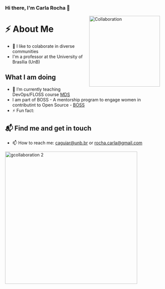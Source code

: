 ### Hi there, I'm Carla Rocha 👋

<img align='right' alt="Collaboration" src="https://media.giphy.com/media/3ov9k5wE5YQjFPDfhe/giphy.gif" width="230"/>

# ⚡️ About Me
- 👯 I like to colaborate in diverse communities
- I'm a professor at the University of Brasília (UnB) 


##  What I am doing
- 🌱 I’m currently teaching DevOps/FLOSS course [MDS](https://github.com/fga-eps-mds)
- I am part of BOSS - A mentorship program to engage women in contributint to Open Source -  [BOSS](https://github.com/BOSS-BigOpenSourceSister)
- ⚡ Fun fact: 

## 📬 Find me and get in touch
- 📫 How to reach me: caguiar@unb.br or rocha.carla@gmail.com


<img align='center' alt="gcollaboration 2" src="https://media.giphy.com/media/xTiTnIOWWE55fuRt1S/giphy.gif" width="430"/>






